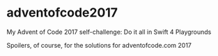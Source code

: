 # adventofcode2017
My Advent of Code 2017 self-challenge: Do it all in Swift 4 Playgrounds

Spoilers, of course, for the solutions for adventofcode.com 2017
